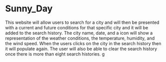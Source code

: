 # Sunny_Day 

This website will allow users to search for a city and will then be presented with a current and future conditions for that specific city and it will be added to the search history. 
The city name, date, and a icon will show a representation of the weather conditions, the temperature, humidity, and the wind speed. 
When the users clicks on the city in the search history then it will populate again. 
The user will also be able to clear the search history once there is more than eight search histories. 
g
